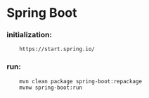 # Spring Boot

### initialization: 
```
    https://start.spring.io/
```    

### run:
```
    mvn clean package spring-boot:repackage
    mvnw spring-boot:run

```




